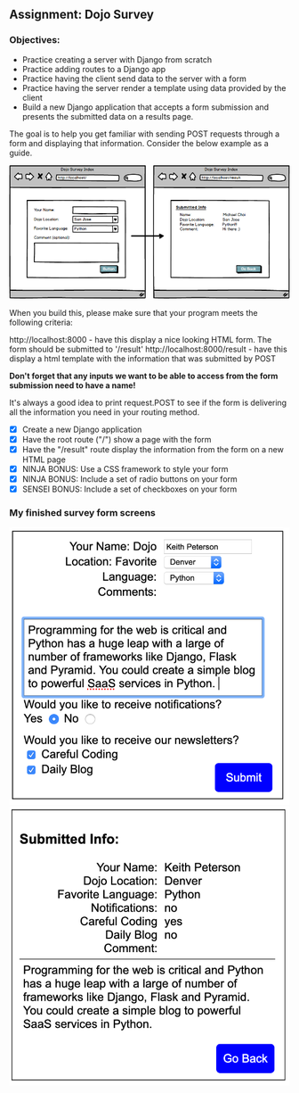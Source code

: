 ## Assignment: Dojo Survey

### Objectives:

- Practice creating a server with Django from scratch
- Practice adding routes to a Django app
- Practice having the client send data to the server with a form
- Practice having the server render a template using data provided by the client
- Build a new Django application that accepts a form submission and presents the submitted data on a results page.

The goal is to help you get familiar with sending POST requests through a form and displaying that information. Consider the below example as a guide.

![Assignment Sketch1](./images/survey-form.png)

When you build this, please make sure that your program meets the following criteria:

http://localhost:8000 - have this display a nice looking HTML form. The form should be submitted to '/result'
http://localhost:8000/result - have this display a html template with the information that was submitted by POST

**Don't forget that any inputs we want to be able to access from the form submission need to have a name!**

It's always a good idea to print request.POST to see if the form is delivering all the information you need in your routing method.

- [x] Create a new Django application
- [x] Have the root route ("/") show a page with the form
- [x] Have the "/result" route display the information from the form on a new HTML page
- [x] NINJA BONUS: Use a CSS framework to style your form
- [x] NINJA BONUS: Include a set of radio buttons on your form
- [x] SENSEI BONUS: Include a set of checkboxes on your form

### My finished survey form screens

![My finished survey index form](./images/my_finished_survey1.png)
![My finished survey results form](./images/my_finished_survey2.png)
